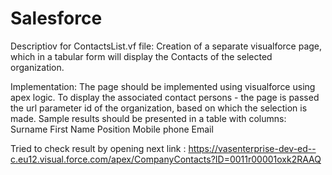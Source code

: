 # Salesforce

Descriptiov for ContactsList.vf file:
Creation of a separate visualforce page, which in a tabular form will display the Contacts of the selected organization.

Implementation:
The page should be implemented using visualforce using apex logic. To display the associated contact persons - the page is passed the url parameter id of the organization, based on which the selection is made.
Sample results should be presented in a table with columns:
Surname First Name
Position
Mobile phone
Email

Tried to check result by opening next link :
https://vasenterprise-dev-ed--c.eu12.visual.force.com/apex/CompanyContacts?ID=0011r00001oxk2RAAQ
